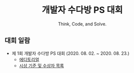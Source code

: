 <div align="center">
    <h1>
        개발자 수다방 PS 대회
    </h1>
    <p>
        Think, Code, and Solve.
    </p>
</div>

## 대회 일람

- 제 1회 개발자 수다방 PS 대회 (2020. 08. 02. ~ 2020. 08. 23.)
  - [에디토리얼](./devroom-ps1/Editorial.md)
  - [시상 기준 및 수상자 목록](./devroom-ps1/Award.md)